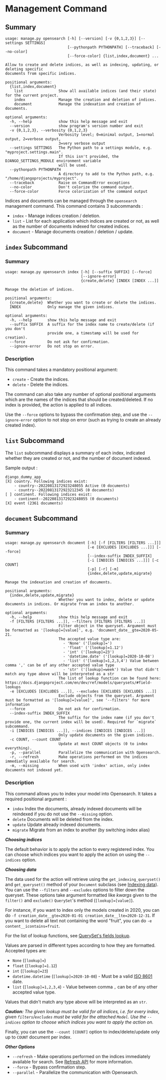 # Management Command

## Summary

```text
usage: manage.py opensearch [-h] [--version] [-v {0,1,2,3}] [--settings SETTINGS]
                            [--pythonpath PYTHONPATH] [--traceback] [--no-color]
                            [--force-color] {list,index,document} ...

Allow to create and delete indices, as well as indexing, updating, or deleting specific
documents from specific indices.

positional arguments:
  {list,index,document}
    list                Show all available indices (and their state) for the current project.
    index               Manage the creation and deletion of indices.
    document            Manage the indexation and creation of documents.

optional arguments:
  -h, --help            show this help message and exit
  --version             show program's version number and exit
  -v {0,1,2,3}, --verbosity {0,1,2,3}
                        Verbosity level; 0=minimal output, 1=normal output, 2=verbose output,
                        3=very verbose output
  --settings SETTINGS   The Python path to a settings module, e.g. "myproject.settings.main".
                        If this isn't provided, the DJANGO_SETTINGS_MODULE environment variable
                        will be used.
  --pythonpath PYTHONPATH
                        A directory to add to the Python path, e.g. "/home/djangoprojects/myproject".
  --traceback           Raise on CommandError exceptions
  --no-color            Don't colorize the command output.
  --force-color         Force colorization of the command output
```

Indices and documents can be managed through the `opensearch` management command. This command contains 3 subcommands :

* `index` - Manage indices creation / deletion.
* `list` - List for each application which indices are created or not, as well as the number of documents indexed for
  created indices.
* `document` - Manage documents creation / deletion / update.

## `index` Subcommand

### Summary

```text
usage: manage.py opensearch index [-h] [--suffix SUFFIX] [--force]
                                  [--ignore-error]
                                  {create,delete} [INDEX [INDEX ...]]

Manage the deletion of indices.

positional arguments:
  {create,delete}  Whether you want to create or delete the indices.
  INDEX            Only manage the given indices.

optional arguments:
  -h, --help       show this help message and exit
  --suffix SUFFIX  A suffix for the index name to create/delete (if you don't
                   provide one, a timestamp will be used for creation).
  --force          Do not ask for confirmation.
  --ignore-error   Do not stop on error.
```

### Description

This command takes a mandatory positional argument:

* `create` - Create the indices.
* `delete` - Delete the indices.

The command can also take any number of optional positional arguments which are the names of the indices that should be
created/deleted. If no index is provided, the action is applied to all indices.

Use the `--force` options to bypass the confirmation step, and use the `--ignore-error` option to not stop on error (such as
trying to create an already created index).

## `list` Subcommand

The `list` subcommand displays a summary of each index, indicated whether they are created or not, and the number of
document indexed.

Sample output :

```text
django_dummy_app
[X] country. Following indices exist:
    - country--20220813172923248055 Active (0 documents)
    - country--20220813172923212345 (0 documents)
[ ] continent. Following indices exist:
    - continent--20220813172923248055 (0 documents)
[X] event (2361 documents)
```

## `document` Subcommand

### Summary

```text
usage: manage.py opensearch document [-h] [-f [FILTERS [FILTERS ...]]]
                                     [-e [EXCLUDES [EXCLUDES ...]]] [--force]
                                     [--index-suffix INDEX_SUFFIX]
                                     [-i [INDICES [INDICES ...]]] [-c COUNT]
                                     [-p] [-r] [-m]
                                     {index,delete,update,migrate}

Manage the indexation and creation of documents.

positional arguments:
  {index,delete,update,migrate}
                        Whether you want to index, delete or update documents in indices. Or migrate from an index to another.

optional arguments:
  -h, --help            show this help message and exit
  -f [FILTERS [FILTERS ...]], --filters [FILTERS [FILTERS ...]]
                        Filter object in the queryset. Argument must be formatted as '[lookup]=[value]', e.g. 'document_date__gte=2020-05-21.
                        The accepted value type are:
                          - 'None' ('[lookup]=')
                          - 'float' ('[lookup]=1.12')
                          - 'int' ('[lookup]=23')
                          - 'datetime.date' ('[lookup]=2020-10-08')
                          - 'list' ('[lookup]=1,2,3,4') Value between comma ',' can be of any other accepted value type
                          - 'str' ('[lookup]=week') Value that didn't match any type above will be interpreted as a str
                        The list of lookup function can be found here: https://docs.djangoproject.com/en/dev/ref/models/querysets/#field-lookups
  -e [EXCLUDES [EXCLUDES ...]], --excludes [EXCLUDES [EXCLUDES ...]]
                        Exclude objects from the queryset. Argument must be formatted as '[lookup]=[value]', see '--filters' for more information
  --force               Do not ask for confirmation.
  --index-suffix INDEX_SUFFIX
                        The suffix for the index name (if you don't provide one, the current index will be used). Required for `migrate` subcommand.
  -i [INDICES [INDICES ...]], --indices [INDICES [INDICES ...]]
                        Only update documents on the given indices.
  -c COUNT, --count COUNT
                        Update at most COUNT objects (0 to index everything).
  -p, --parallel        Parallelize the communication with Opensearch.
  -r, --refresh         Make operations performed on the indices immediatly available for search.
  -m, --missing         When used with 'index' action, only index documents not indexed yet.
```

### Description

This command allows you to index your model into Opensearch. It takes a required positional argument :

* `index` Index the documents, already indexed documents will be reindexed if you do not use the `--missing` option.
* `delete` Documents will be deleted from the index.
* `update` Update already indexed documents.
* `migrate` Migrate from an index to another (by switching index alias)

***Choosing indices***

The default behavior is to apply the action to every registered index. You can choose which indices you want to apply the
action on using the `--indices` option.

***Choosing data***

The data used for the action will retrieve using the `get_indexing_queryset()` and `get_queryset()` method of your
`Document` subclass (see [Indexing data](document.md#indexing-data)). You can use the `--filters` and `--excludes`
options to filter down the queryset. These options take argument formatted like *kwargs* given to the `filter()`
and `exclude()` `QuerySet`'s method (`[lookup]=[value]`).

For instance, if you want to index only the models created in 2020, you can
do `-f creation_date__gte=2020-01-01 creation_date__lte=2020-12-31`. If you want to delete all text not containing the
word "fruit", you can do `-e content__icontains=fruit`.

For the list of lookup functions,
see [QuerySet's fields lookup](https://docs.djangoproject.com/en/dev/ref/models/querysets/#field-lookups).

Values are parsed in different types according to how they are formatted. Accepted types are:

* `None` (`[lookup]=`)
* `float` (`[lookup]=1.12`)
* `int` (`[lookup]=23`)
* `datetime.datetime` (`[lookup]=2020-10-08`) - Must be a valid [ISO 8601](https://en.wikipedia.org/wiki/ISO_8601) date.
* `list` (`[lookup]=1,2,3,4`) - Value between comma `,` can be of any other accepted value type.

Values that didn't match any type above will be interpreted as an `str`.

***Caution:*** *The given lookup must be valid for all indices, i.e. for every index, given `filters`/`excludes` must
be valid for the attached `Model`. Use the `--indices` option to choose which indices you want to apply the action on.*

Finally, you can use the `--count [COUNT]` option to index/delete/update only up to `COUNT` document per index.

***Other Options***

* `--refresh` - Make operations performed on the indices immediately available for search.
  See [Refresh API](https://www.elastic.co/guide/en/elasticsearch/reference/current/indices-refresh.html) for more
  information.
* `--force` - Bypass confirmation step.
* `--parallel` - Parallelize the communication with Opensearch.
